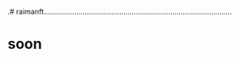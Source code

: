 .# raimanft............................................................................................
# soon
